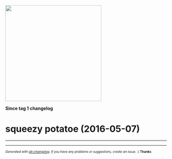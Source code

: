 <img width="300px" src="https://github.com/rafinskipg/git-changelog/raw/master/images/git-changelog-logo.png" />

__Since tag 1 changelog__

# squeezy potatoe  (2016-05-07)



---


---
<sub><sup>*Generated with [git-changelog](https://github.com/rafinskipg/git-changelog). If you have any problems or suggestions, create an issue.* :) **Thanks** </sub></sup>